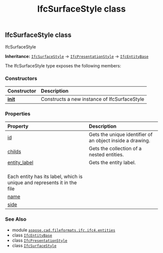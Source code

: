 ﻿---
title: IfcSurfaceStyle class
second_title: Aspose.CAD for Python via .NET API References
description: 
type: docs
weight: 6780
url: /python-net/aspose.cad.fileformats.ifc.ifc4.entities/ifcsurfacestyle/
is_root: false
---

## IfcSurfaceStyle class

IfcSurfaceStyle



**Inheritance:** [`IfcSurfaceStyle`](/cad/python-net/aspose.cad.fileformats.ifc.ifc4.entities/ifcsurfacestyle) → 
[`IfcPresentationStyle`](/cad/python-net/aspose.cad.fileformats.ifc.ifc4.entities/ifcpresentationstyle) → 
[`IfcEntityBase`](/cad/python-net/aspose.cad.fileformats.ifc/ifcentitybase)



The IfcSurfaceStyle type exposes the following members:

### Constructors
| Constructor | Description |
| :- | :- |
| [__init__](/cad/python-net/aspose.cad.fileformats.ifc.ifc4.entities/ifcsurfacestyle/__init__/#) | Constructs a new instance of IfcSurfaceStyle |


### Properties
| Property | Description |
| :- | :- |
| [id](/cad/python-net/aspose.cad.fileformats.ifc.ifc4.entities/ifcsurfacestyle/id) | Gets the unique identifier of an object inside a drawing. |
| [childs](/cad/python-net/aspose.cad.fileformats.ifc.ifc4.entities/ifcsurfacestyle/childs) | Gets the collection of a nested entities. |
| [entity_label](/cad/python-net/aspose.cad.fileformats.ifc.ifc4.entities/ifcsurfacestyle/entity_label) | Gets the entity label.<br/>Each entity has its label, which is unique and represents it in the file |
| [name](/cad/python-net/aspose.cad.fileformats.ifc.ifc4.entities/ifcsurfacestyle/name) |  |
| [side](/cad/python-net/aspose.cad.fileformats.ifc.ifc4.entities/ifcsurfacestyle/side) |  |



### See Also
* module [`aspose.cad.fileformats.ifc.ifc4.entities`](..)
* class [`IfcEntityBase`](/cad/python-net/aspose.cad.fileformats.ifc/ifcentitybase)
* class [`IfcPresentationStyle`](/cad/python-net/aspose.cad.fileformats.ifc.ifc4.entities/ifcpresentationstyle)
* class [`IfcSurfaceStyle`](/cad/python-net/aspose.cad.fileformats.ifc.ifc4.entities/ifcsurfacestyle)

